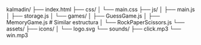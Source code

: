 kalmadin/
├── index.html
├── css/
│   └── main.css
├── js/
│   ├── main.js
│   ├── storage.js
│   └── games/
│       ├── GuessGame.js
│       ├── MemoryGame.js       # Similar estructura
│       └── RockPaperScissors.js
└── assets/
    ├── icons/
    │   └── logo.svg
    └── sounds/
        ├── click.mp3
        └── win.mp3